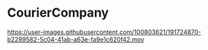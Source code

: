 # CourierCompany



https://user-images.githubusercontent.com/100803621/191724870-b2289582-5c04-41ab-a63e-fa9e1c620f42.mov

